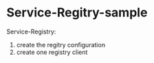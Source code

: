 # Service-Regitry-sample
Service-Registry:

1. create the regitry configuration
2. create one registry client
